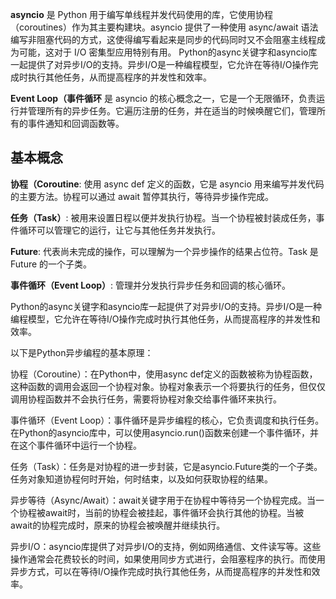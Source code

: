 **asyncio** 是 Python 用于编写单线程并发代码使用的库，它使用协程（coroutines）作为其主要构建块。asyncio 提供了一种使用 async/await 语法编写非阻塞代码的方式，这使得编写看起来是同步的代码同时又不会阻塞主线程成为可能，这对于 I/O 密集型应用特别有用。
Python的async关键字和asyncio库一起提供了对异步I/O的支持。异步I/O是一种编程模型，它允许在等待I/O操作完成时执行其他任务，从而提高程序的并发性和效率。

**Event Loop（事件循环** 是 asyncio 的核心概念之一，它是一个无限循环，负责运行并管理所有的异步任务。它遍历注册的任务，并在适当的时候唤醒它们，管理所有的事件通知和回调函数等。

## 基本概念
**协程（Coroutine**: 使用 async def 定义的函数，它是 asyncio 用来编写并发代码的主要方法。协程可以通过 await 暂停其执行，等待异步操作完成。

**任务（Task）**: 被用来设置日程以便并发执行协程。当一个协程被封装成任务，事件循环可以管理它的运行，让它与其他任务并发执行。

**Future**: 代表尚未完成的操作，可以理解为一个异步操作的结果占位符。Task 是 Future 的一个子类。

**事件循环（Event Loop）**: 管理并分发执行异步任务和回调的核心循环。


Python的async关键字和asyncio库一起提供了对异步I/O的支持。异步I/O是一种编程模型，它允许在等待I/O操作完成时执行其他任务，从而提高程序的并发性和效率。

以下是Python异步编程的基本原理：

协程（Coroutine）：在Python中，使用async def定义的函数被称为协程函数，这种函数的调用会返回一个协程对象。协程对象表示一个将要执行的任务，但仅仅调用协程函数并不会执行任务，需要将协程对象交给事件循环来执行。

事件循环（Event Loop）：事件循环是异步编程的核心，它负责调度和执行任务。在Python的asyncio库中，可以使用asyncio.run()函数来创建一个事件循环，并在这个事件循环中运行一个协程。

任务（Task）：任务是对协程的进一步封装，它是asyncio.Future类的一个子类。任务对象知道协程何时开始，何时结束，以及如何获取协程的结果。

异步等待（Async/Await）：await关键字用于在协程中等待另一个协程完成。当一个协程被await时，当前的协程会被挂起，事件循环会执行其他的协程。当被await的协程完成时，原来的协程会被唤醒并继续执行。

异步I/O：asyncio库提供了对异步I/O的支持，例如网络通信、文件读写等。这些操作通常会花费较长的时间，如果使用同步方式进行，会阻塞程序的执行。而使用异步方式，可以在等待I/O操作完成时执行其他任务，从而提高程序的并发性和效率。